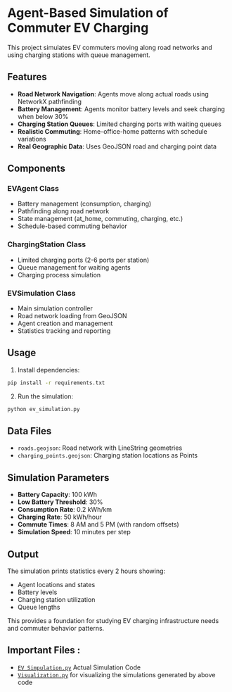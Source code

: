 # Agent-Based Simulation of Commuter EV Charging

This project simulates EV commuters moving along road networks and using charging stations with queue management.

## Features

- **Road Network Navigation**: Agents move along actual roads using NetworkX pathfinding
- **Battery Management**: Agents monitor battery levels and seek charging when below 30%
- **Charging Station Queues**: Limited charging ports with waiting queues
- **Realistic Commuting**: Home-office-home patterns with schedule variations
- **Real Geographic Data**: Uses GeoJSON road and charging point data

## Components

### EVAgent Class
- Battery management (consumption, charging)
- Pathfinding along road network
- State management (at_home, commuting, charging, etc.)
- Schedule-based commuting behavior

### ChargingStation Class
- Limited charging ports (2-6 ports per station)
- Queue management for waiting agents
- Charging process simulation

### EVSimulation Class
- Main simulation controller
- Road network loading from GeoJSON
- Agent creation and management
- Statistics tracking and reporting

## Usage

1. Install dependencies:
```bash
pip install -r requirements.txt
```

2. Run the simulation:
```bash
python ev_simulation.py
```

## Data Files

- `roads.geojson`: Road network with LineString geometries
- `charging_points.geojson`: Charging station locations as Points

## Simulation Parameters

- **Battery Capacity**: 100 kWh
- **Low Battery Threshold**: 30%
- **Consumption Rate**: 0.2 kWh/km
- **Charging Rate**: 50 kWh/hour
- **Commute Times**: 8 AM and 5 PM (with random offsets)
- **Simulation Speed**: 10 minutes per step

## Output

The simulation prints statistics every 2 hours showing:
- Agent locations and states
- Battery levels
- Charging station utilization
- Queue lengths

This provides a foundation for studying EV charging infrastructure needs and commuter behavior patterns.

## Important Files : 
- [`EV Simpulation.py`](./ev_simulation.py)  Actual Simulation Code
- [`Visualization.py`](./visualize_simulation.py) for visualizing the simulations generated by above code